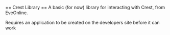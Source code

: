 == Crest Library == 
A basic (for now) library for interacting with Crest, from EveOnline.

Requires an application to be created on the developers site before it can work
